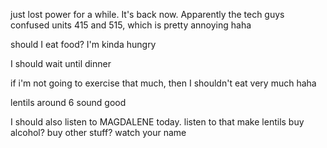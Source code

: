 just lost power for a while. It's back now. Apparently the tech guys confused units 415 and 515, which is pretty annoying haha


should I eat food? I'm kinda hungry

I should wait until dinner

if i'm not going to exercise that much, then I shouldn't eat very much haha

lentils around 6 sound good


I should also listen to MAGDALENE today. 
listen to that
make lentils
buy alcohol? buy other stuff?
watch your name